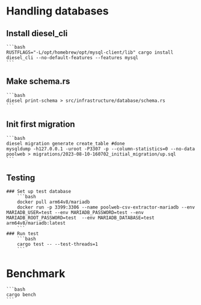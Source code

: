 # Handling databases
## Install diesel_cli 
    ```bash
    RUSTFLAGS="-L/opt/homebrew/opt/mysql-client/lib" cargo install diesel_cli --no-default-features --features mysql
    ```

## Make schema.rs
    
    ```bash
    diesel print-schema > src/infrastructure/database/schema.rs
    ```

## Init first migration
    ```bash
    diesel migration generate create_table #done
    mysqldump -h127.0.0.1 -uroot -P3307 -p --column-statistics=0 --no-data poolweb > migrations/2023-08-10-160702_initial_migration/up.sql
    ```

## Testing
    ### Set up test database
        ```bash
        docker pull arm64v8/mariadb
        docker run -p 3399:3306 --name poolweb-csv-extractor-mariadb --env MARIADB_USER=test --env MARIADB_PASSWORD=test --env MARIADB_ROOT_PASSWORD=test  --env MARIADB_DATABASE=test arm64v8/mariadb:latest
        ```
    ### Run test
        ```bash
        cargo test -- --test-threads=1
        ```

# Benchmark
    ```bash
    cargo bench
    ```